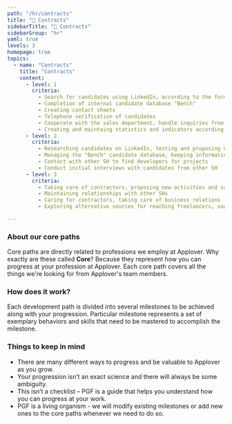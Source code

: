 ```yaml
---
path: "/hr/contracts"
title: "📝 Contracts"
sidebarTitle: "📝 Contracts"
sidebarGroup: "hr"
yaml: true
levels: 3
homepage: true
topics:
  - name: "Contracts"
    title: "Contracts"
    content:
      - level: 1
        criteria:
          - Search for candidates using LinkedIn, according to the formula
          - Completion of internal candidate database "Bench"
          - Creating contact sheets
          - Telephone verification of candidates
          - Cooperate with the sales department, handle inquiries from their side
          - Creating and maintaing statistics and indicators according to the formula
      - level: 2
        criteria:
          - Researching candidates on LinkedIn, testing and proposing new solutions for reaching candidates
          - Managing the "Bench" candidate database, keeping information up to date, suggesting improvements.
          - Contact with other SH to find developers for projects
          - Conduct initial interviews with candidates from other SH
      - level: 3
        criteria:
          - Taking care of contractors, proposing new activities and solutions
          - Maintaining relationships with other SHs
          - Caring for contractors, taking care of business relations
          - Exploring alternative sources for reaching freelancers, suggestions for new action

---
```

### About our core paths
Core paths are directly related to professions we employ at Applover. Why exactly are these called **Core**? Because they represent how you can progress at your profession at Applover. Each core path covers all the things we're looking for from Applover's team members.

### How does it work?
Each development path is divided into several milestones to be achieved along with your progression. Particular milestone represents a set of exemplary behaviors and skills that need to be mastered to accomplish the milestone.

### Things to keep in mind
- There are many different ways to progress and be valuable to Applover as you grow.
- Your progression isn’t an exact science and there will always be some ambiguity.
- This isn’t a checklist – PGF is a guide that helps you understand how you can progress at your work.
- PGF is a living organism - we will modify existing milestones or add new ones to the core paths whenever we need to do so.
